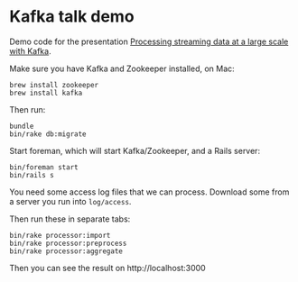 # Kafka talk demo

Demo code for the presentation
[Processing streaming data at a large scale with Kafka](https://speakerdeck.com/thijsc/processing-streaming-data-at-a-large-scale-with-kafka).

Make sure you have Kafka and Zookeeper installed, on Mac:

```
brew install zookeeper
brew install kafka
```

Then run:

```
bundle
bin/rake db:migrate
```

Start foreman, which will start Kafka/Zookeeper, and a Rails server:

```
bin/foreman start
bin/rails s
```

You need some access log files that we can process. Download some from a
server you run into `log/access`.

Then run these in separate tabs:

```
bin/rake processor:import
bin/rake processor:preprocess
bin/rake processor:aggregate
```

Then you can see the result on http://localhost:3000
